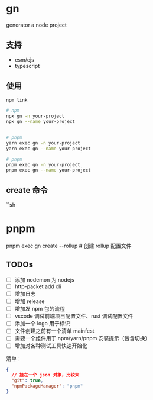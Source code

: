 # gn

generator a node project

## 支持

- esm/cjs
- typescript

## 使用

```sh
npm link

# npm
npx gn -n your-project
npx gn --name your-project


# pnpm
yarn exec gn -n your-project
yarn exec gn --name your-project

# pnpm
pnpm exec gn -n your-project
pnpm exec gn --name your-project
```

## create 命令

``sh

# pnpm

pnpm exec gn create --rollup # 创建 rollup 配置文件

## TODOs

- [ ] 添加 nodemon 为 nodejs
- [ ] http-packet add cli
- [ ] 增加日志
- [ ] 增加 release
- [ ] 增加发 npm 包的流程
- [ ] vscode 调试前端项目配置文件、rust 调试配置文件
- [ ] 添加一个 logo 用于标识
- [ ] 文件创建之前有一个清单 mainfest
- [ ] 需要一个组件用于 npm/yarn/pnpm 安装提示（包含切换）
- [ ] 增加对各种测试工具快速开始化

清单：

```json
{
  // 挂在一个 json 对象，比较大
  "git": true,
  "npmPackageManager": "pnpm"
}
```
